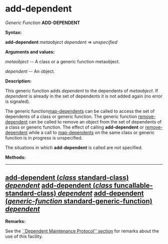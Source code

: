 add-dependent
=============

*Generic Function* **ADD-DEPENDENT**

**Syntax:**

**add-dependent** *metaobject* *dependent* => *unspecified*

**Arguments and values:**

*metaobject* -- A class or a generic function metaobject.

*dependent* -- An object.

**Description:**

This generic function adds *dependent* to the dependents of *metaobject*. If *dependent* is already in the set of dependents it is not added again (no error is signaled).

The generic function[map-dependents](map-dependents.md) can be called to access the set of dependents of a class or generic function. The generic function [remove-dependent](remove-dependent.md) can be called to remove an object from the set of dependents of a class or generic function. The effect of calling **add-dependent** or [remove-dependent](remove-dependent.md) while a call to [map-dependents](map-dependents.md) on the same class or generic function is in progress is unspecified.

The situations in which **add-dependent** is called are not specified.

**Methods:**

  ----------------------------------------------------------------------------------------------------------------------------
  [**add-dependent** (*class* standard-class) *dependent*](add-dependent-standard-class.md)
  [**add-dependent** (*class* funcallable-standard-class) *dependent*](add-dependent-funcallable-standard-class.md)
  [**add-dependent** (*generic-function* standard-generic-function) *dependent*](add-dependent-standard-generic-function.md)
  ----------------------------------------------------------------------------------------------------------------------------

**Remarks:**

See the [``Dependent Maintenance Protocol'' section](dependent-maintenance-protocol.md) for remarks about the use of this facility.

